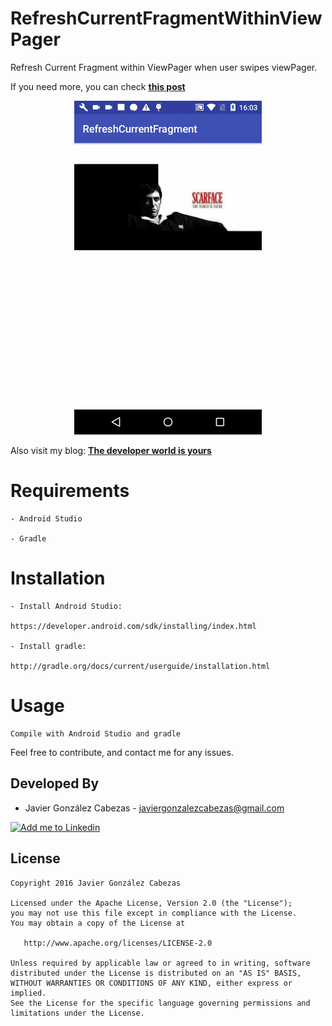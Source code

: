 # RefreshCurrentFragmentWithinViewPager
Refresh Current Fragment within ViewPager when user swipes viewPager.

If you need more, you can check **[this post](http://thedeveloperworldisyours.com/android/update-fragment-viewpager/#sthash.za1ZxJk5.dpbs")**
 
<p align="center">
 <img src="https://github.com/CabezasGonzalezJavier/RefreshCurrentFragmentWithinViewPager/blob/master/RefreshFragmentViewPager.gif" width="300px" />
</p>

Also visit my blog: **[The developer world is yours](http://thedeveloperworldisyours.com/)**

# Requirements

    - Android Studio

    - Gradle


# Installation

    - Install Android Studio:

    https://developer.android.com/sdk/installing/index.html

    - Install gradle:

    http://gradle.org/docs/current/userguide/installation.html

# Usage
    Compile with Android Studio and gradle


Feel free to contribute, and contact me for any issues.

Developed By
------------
* Javier González Cabezas - <javiergonzalezcabezas@gmail.com>

<a href="https://es.linkedin.com/in/javier-gonz%C3%A1lez-cabezas-8b4b2231">
  <img alt="Add me to Linkedin" src="https://github.com/JorgeCastilloPrz/EasyMVP/blob/master/art/linkedin.png" />
</a>

License
-------

    Copyright 2016 Javier González Cabezas

    Licensed under the Apache License, Version 2.0 (the "License");
    you may not use this file except in compliance with the License.
    You may obtain a copy of the License at

       http://www.apache.org/licenses/LICENSE-2.0

    Unless required by applicable law or agreed to in writing, software
    distributed under the License is distributed on an "AS IS" BASIS,
    WITHOUT WARRANTIES OR CONDITIONS OF ANY KIND, either express or implied.
    See the License for the specific language governing permissions and
    limitations under the License.



